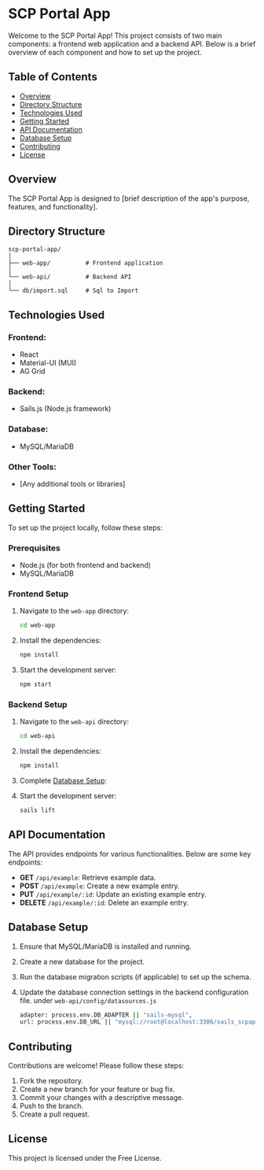 # SCP Portal App

Welcome to the SCP Portal App! This project consists of two main components: a frontend web application and a backend API. Below is a brief overview of each component and how to set up the project.

## Table of Contents

- [Overview](#overview)
- [Directory Structure](#directory-structure)
- [Technologies Used](#technologies-used)
- [Getting Started](#getting-started)
- [API Documentation](#api-documentation)
- [Database Setup](#database-setup)
- [Contributing](#contributing)
- [License](#license)

## Overview

The SCP Portal App is designed to [brief description of the app's purpose, features, and functionality].

## Directory Structure

```plaintext
scp-portal-app/
│
├── web-app/          # Frontend application
│
└── web-api/          # Backend API
│
└── db/import.sql     # Sql to Import
```


## Technologies Used

### Frontend:
- React
- Material-UI (MUI)
- AG Grid

### Backend:
- Sails.js (Node.js framework)

### Database:
- MySQL/MariaDB

### Other Tools:
- [Any additional tools or libraries]

## Getting Started

To set up the project locally, follow these steps:

### Prerequisites

- Node.js (for both frontend and backend)
- MySQL/MariaDB

### Frontend Setup

1. Navigate to the `web-app` directory:
   ```bash
   cd web-app
    ```

2. Install the dependencies:
   ```bash
   npm install
    ```

3. Start the development server:
   ```bash
   npm start
    ```

### Backend Setup

1. Navigate to the `web-api` directory:
   ```bash
   cd web-api
    ```

2. Install the dependencies:
   ```bash
   npm install
    ```
3. Complete [Database Setup](#database-setup):

4. Start the development server:
   ```bash
   sails lift
    ```

## API Documentation

The API provides endpoints for various functionalities. Below are some key endpoints:

- **GET** `/api/example`: Retrieve example data.
- **POST** `/api/example`: Create a new example entry.
- **PUT** `/api/example/:id`: Update an existing example entry.
- **DELETE** `/api/example/:id`: Delete an example entry.

## Database Setup

1. Ensure that MySQL/MariaDB is installed and running.
2. Create a new database for the project.
3. Run the database migration scripts (if applicable) to set up the schema.
4. Update the database connection settings in the backend configuration file. under `web-api/config/datasources.js`
   
   ```bash
   adapter: process.env.DB_ADAPTER || "sails-mysql",
   url: process.env.DB_URL || "mysql://root@localhost:3306/sails_scpapi",
    ```

## Contributing

Contributions are welcome! Please follow these steps:

1. Fork the repository.
2. Create a new branch for your feature or bug fix.
3. Commit your changes with a descriptive message.
4. Push to the branch.
5. Create a pull request.

## License

This project is licensed under the Free License.
